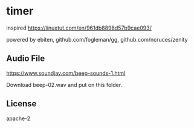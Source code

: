 # timer

inspired https://linuxtut.com/en/961db8898d57b9cae093/

powered by ebiten, github.com/fogleman/gg, github.com/ncruces/zenity

## Audio File

https://www.soundjay.com/beep-sounds-1.html

Download beep-02.wav and put on this folder.

## License

apache-2
